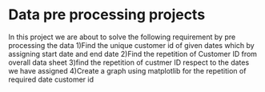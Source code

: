 # Data pre processing projects
 
In this project we are about to solve the following requirement by pre processing the data
1)Find the unique customer id of given dates which by assigning start date and end date
2)Find the repetition of Customer ID from overall data sheet
3)find the repetition of custmer ID respect to the dates we have assigned
4)Create a graph using matplotlib for the repetition of required date customer id 
